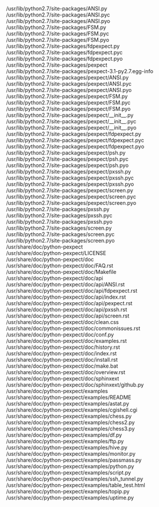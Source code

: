 /usr/lib/python2.7/site-packages/ANSI.py  
/usr/lib/python2.7/site-packages/ANSI.pyc  
/usr/lib/python2.7/site-packages/ANSI.pyo  
/usr/lib/python2.7/site-packages/FSM.py  
/usr/lib/python2.7/site-packages/FSM.pyc  
/usr/lib/python2.7/site-packages/FSM.pyo  
/usr/lib/python2.7/site-packages/fdpexpect.py  
/usr/lib/python2.7/site-packages/fdpexpect.pyc  
/usr/lib/python2.7/site-packages/fdpexpect.pyo  
/usr/lib/python2.7/site-packages/pexpect  
/usr/lib/python2.7/site-packages/pexpect-3.1-py2.7.egg-info  
/usr/lib/python2.7/site-packages/pexpect/ANSI.py  
/usr/lib/python2.7/site-packages/pexpect/ANSI.pyc  
/usr/lib/python2.7/site-packages/pexpect/ANSI.pyo  
/usr/lib/python2.7/site-packages/pexpect/FSM.py  
/usr/lib/python2.7/site-packages/pexpect/FSM.pyc  
/usr/lib/python2.7/site-packages/pexpect/FSM.pyo  
/usr/lib/python2.7/site-packages/pexpect/\_\_init\_\_.py  
/usr/lib/python2.7/site-packages/pexpect/\_\_init\_\_.pyc  
/usr/lib/python2.7/site-packages/pexpect/\_\_init\_\_.pyo  
/usr/lib/python2.7/site-packages/pexpect/fdpexpect.py  
/usr/lib/python2.7/site-packages/pexpect/fdpexpect.pyc  
/usr/lib/python2.7/site-packages/pexpect/fdpexpect.pyo  
/usr/lib/python2.7/site-packages/pexpect/psh.py  
/usr/lib/python2.7/site-packages/pexpect/psh.pyc  
/usr/lib/python2.7/site-packages/pexpect/psh.pyo  
/usr/lib/python2.7/site-packages/pexpect/pxssh.py  
/usr/lib/python2.7/site-packages/pexpect/pxssh.pyc  
/usr/lib/python2.7/site-packages/pexpect/pxssh.pyo  
/usr/lib/python2.7/site-packages/pexpect/screen.py  
/usr/lib/python2.7/site-packages/pexpect/screen.pyc  
/usr/lib/python2.7/site-packages/pexpect/screen.pyo  
/usr/lib/python2.7/site-packages/pxssh.py  
/usr/lib/python2.7/site-packages/pxssh.pyc  
/usr/lib/python2.7/site-packages/pxssh.pyo  
/usr/lib/python2.7/site-packages/screen.py  
/usr/lib/python2.7/site-packages/screen.pyc  
/usr/lib/python2.7/site-packages/screen.pyo  
/usr/share/doc/python-pexpect  
/usr/share/doc/python-pexpect/LICENSE  
/usr/share/doc/python-pexpect/doc  
/usr/share/doc/python-pexpect/doc/FAQ.rst  
/usr/share/doc/python-pexpect/doc/Makefile  
/usr/share/doc/python-pexpect/doc/api  
/usr/share/doc/python-pexpect/doc/api/ANSI.rst  
/usr/share/doc/python-pexpect/doc/api/fdpexpect.rst  
/usr/share/doc/python-pexpect/doc/api/index.rst  
/usr/share/doc/python-pexpect/doc/api/pexpect.rst  
/usr/share/doc/python-pexpect/doc/api/pxssh.rst  
/usr/share/doc/python-pexpect/doc/api/screen.rst  
/usr/share/doc/python-pexpect/doc/clean.css  
/usr/share/doc/python-pexpect/doc/commonissues.rst  
/usr/share/doc/python-pexpect/doc/conf.py  
/usr/share/doc/python-pexpect/doc/examples.rst  
/usr/share/doc/python-pexpect/doc/history.rst  
/usr/share/doc/python-pexpect/doc/index.rst  
/usr/share/doc/python-pexpect/doc/install.rst  
/usr/share/doc/python-pexpect/doc/make.bat  
/usr/share/doc/python-pexpect/doc/overview.rst  
/usr/share/doc/python-pexpect/doc/sphinxext  
/usr/share/doc/python-pexpect/doc/sphinxext/github.py  
/usr/share/doc/python-pexpect/examples  
/usr/share/doc/python-pexpect/examples/README  
/usr/share/doc/python-pexpect/examples/astat.py  
/usr/share/doc/python-pexpect/examples/cgishell.cgi  
/usr/share/doc/python-pexpect/examples/chess.py  
/usr/share/doc/python-pexpect/examples/chess2.py  
/usr/share/doc/python-pexpect/examples/chess3.py  
/usr/share/doc/python-pexpect/examples/df.py  
/usr/share/doc/python-pexpect/examples/ftp.py  
/usr/share/doc/python-pexpect/examples/hive.py  
/usr/share/doc/python-pexpect/examples/monitor.py  
/usr/share/doc/python-pexpect/examples/passmass.py  
/usr/share/doc/python-pexpect/examples/python.py  
/usr/share/doc/python-pexpect/examples/script.py  
/usr/share/doc/python-pexpect/examples/ssh\_tunnel.py  
/usr/share/doc/python-pexpect/examples/table\_test.html  
/usr/share/doc/python-pexpect/examples/topip.py  
/usr/share/doc/python-pexpect/examples/uptime.py  
